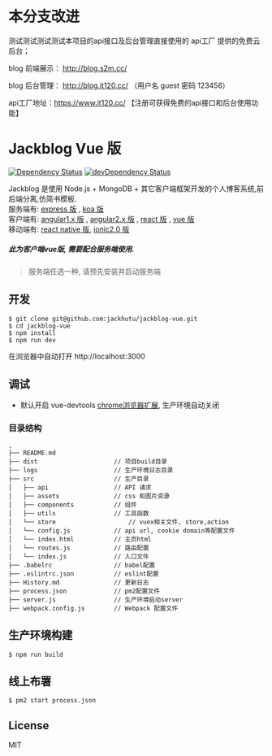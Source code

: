 # 本分支改进

测试测试测试测试本项目的api接口及后台管理直接使用的 api工厂 提供的免费云后台；

blog 前端展示： http://blog.s2m.cc/

blog 后台管理： http://blog.it120.cc/
（用户名  guest 密码 123456）

api工厂地址：https://www.it120.cc/
【注册可获得免费的api接口和后台使用功能】

# Jackblog Vue 版
[![Dependency Status](https://david-dm.org/jackhutu/jackblog-vue.svg)](https://david-dm.org/jackhutu/jackblog-vue)
[![devDependency Status](https://david-dm.org/jackhutu/jackblog-vue/dev-status.svg)](https://david-dm.org/jackhutu/jackblog-vue#info=devDependencies)  

Jackblog 是使用 Node.js + MongoDB + 其它客户端框架开发的个人博客系统,前后端分离,仿简书模板.    
服务端有: [express 版](https://github.com/jackhutu/jackblog-api-express) , [koa 版](https://github.com/jackhutu/jackblog-api-koa)         
客户端有: [angular1.x 版](https://github.com/jackhutu/jackblog-angular1) , [angular2.x 版](https://github.com/jackhutu/jackblog-angular2) , [react 版](https://github.com/jackhutu/jackblog-react) , [vue 版](https://github.com/jackhutu/jackblog-vue)    
移动端有: [react native 版](https://github.com/jackhutu/jackblog-react-native-redux), [ionic2.0 版](https://github.com/jackhutu/jackblog-ionic2)      
##### 此为客户端vue版, 需要配合服务端使用.

> 服务端任选一种, 请预先安装并启动服务端

## 开发

```
$ git clone git@github.com:jackhutu/jackblog-vue.git
$ cd jackblog-vue
$ npm install
$ npm run dev
```
在浏览器中自动打开 http://localhost:3000

## 调试
- 默认开启 vue-devtools [chrome浏览器扩展](https://github.com/vuejs/vue-devtools), 生产环境自动关闭

### 目录结构

```
.
├── README.md           
├── dist                     // 项目build目录
├── logs                     // 生产环境日志目录
├── src                      // 生产目录
│   ├── api                  // API 请求
│   ├── assets               // css 和图片资源
│   ├── components           // 组件
│   ├── utils                // 工具函数
│   └── store            		 // vuex相关文件, store,action
│   └── config.js            // api url, cookie domain等配置文件
│   └── index.html           // 主页html
│   └── routes.js            // 路由配置
│   └── index.js             // 入口文件
├── .babelrc                 // babel配置
├── .eslintrc.json           // eslint配置
├── History.md               // 更新日志
├── process.json             // pm2配置文件
├── server.js                // 生产环境启动server
├── webpack.config.js        // Webpack 配置文件
```

## 生产环境构建  

```
$ npm run build
```

## 线上布署
```
$ pm2 start process.json
```

## License
MIT
